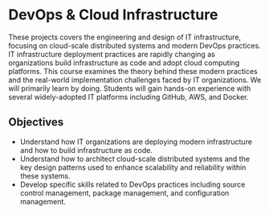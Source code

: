 # DevOps & Cloud Infrastructure 
These projects covers the engineering and design of IT infrastructure, focusing on cloud-scale distributed systems and modern DevOps practices. IT infrastructure deployment practices are rapidly changing as organizations build infrastructure as code and adopt cloud computing platforms. This course examines the theory behind these modern practices and the real-world implementation challenges faced by IT organizations. 
We will primarily learn by doing. Students will gain hands-on experience with several widely-adopted IT platforms including GitHub, AWS, and Docker. 
## Objectives
- Understand how IT organizations are deploying modern infrastructure and how to build infrastructure as code. 
- Understand how to architect cloud-scale distributed systems and the key design patterns used to enhance scalability and reliability within these systems. 
- Develop specific skills related to DevOps practices including source control management, package management, and configuration management.  
